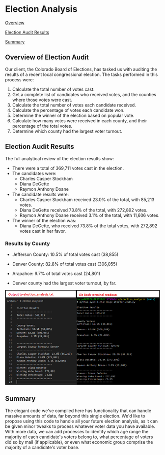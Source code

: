 # Election Analysis

[Overview](#overview-of-election-audit)

[Election Audit Results](#election-audit-results)

[Summary](#summary)

## Overview of Election Audit 
Our client, the Colorado Board of Elections, has tasked us with auditing the results of a recent local congressional election.  The tasks performed in this process were:

1. Calculate the total number of votes cast.
2. Get a complete list of candidates who received votes, and the counties where those votes were cast.
3. Calculate the total number of votes each candidate received.
4. Calculate the percentage of votes each candidate won.
5. Determine the winner of the election based on popular vote.
6. Calculate how many votes were received in each county, and their percentage of the total votes.
7. Determine which county had the largest voter turnout.


## Election Audit Results
The full analytical review of the election results show:
- There were a total of 369,711 votes cast in the election.
- The candidates were:
    - Charles Casper Stockham
    - Diana DeGette
    - Raymon Anthony Doane
- The candidate results were:
    - Charles Casper Stockham received 23.0% of the total, with 85,213 votes.
    - Diana DeGette received 73.8% of the total, with 272,892 votes.
    - Raymon Anthony Doane received 3.1% of the total, with 11,606 votes.
- The winner of the election was:
    - Diana DeGette, who received 73.8% of the total votes, with 272,892 votes cast in her favor.
### Results by County
- Jefferson County: 10.5% of total votes cast (38,855)
- Denver County: 82.8% of total votes cast (306,055)
- Arapahoe: 6.7% of total votes cast (24,801)

- Denver county had the largest voter turnout, by far.

![READOUT GALLERY](https://github.com/Josie-Boyer/electionanalysis/blob/main/election%20analysisreadme.png)

## Summary
The elegant code we've compiled here has functionality that can handle massive amounts of data, far beyond this single election.  We'd like to propose using this code to handle all your future election analysis, as it can be given minor tweaks to process whatever voter data you have available. With more data, we can add processes to identify which age range the majority of each candidate's voters belong to, what percentage of voters did so by mail (if applicable), or even what economic group comprise the majority of a candidate's voter base.
